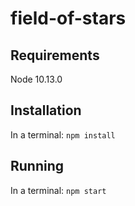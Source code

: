 # field-of-stars

## Requirements
Node 10.13.0

## Installation
In a terminal: `npm install`

## Running
In a terminal: `npm start`
